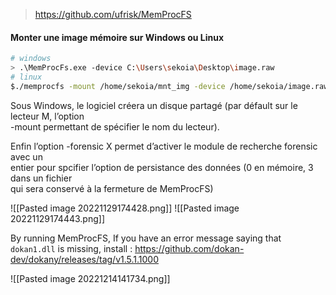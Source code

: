 > https://github.com/ufrisk/MemProcFS

#### Monter une image mémoire sur Windows ou Linux
```bash
# windows
> .\MemProcFs.exe -device C:\Users\sekoia\Desktop\image.raw
# linux
$./memprocfs -mount /home/sekoia/mnt_img -device /home/sekoia/image.raw
```

Sous Windows, le logiciel créera un disque partagé (par défault sur le lecteur M, l’option  
-mount permettant de spécifier le nom du lecteur).

Enfin l’option -forensic X permet d’activer le module de recherche forensic avec un  
entier pour spcifier l’option de persistance des données (0 en mémoire, 3 dans un fichier  
qui sera conservé à la fermeture de MemProcFS)

![[Pasted image 20221129174428.png]]
![[Pasted image 20221129174443.png]]

By running MemProcFS, If you have an error message saying that `dokan1.dll` is missing, install : https://github.com/dokan-dev/dokany/releases/tag/v1.5.1.1000

![[Pasted image 20221214141734.png]]